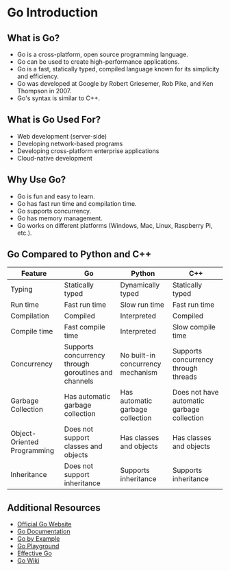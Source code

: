 # Go Introduction

## What is Go?
- Go is a cross-platform, open source programming language.
- Go can be used to create high-performance applications.
- Go is a fast, statically typed, compiled language known for its simplicity and efficiency.
- Go was developed at Google by Robert Griesemer, Rob Pike, and Ken Thompson in 2007.
- Go's syntax is similar to C++.

## What is Go Used For?
- Web development (server-side)
- Developing network-based programs
- Developing cross-platform enterprise applications
- Cloud-native development

## Why Use Go?
- Go is fun and easy to learn.
- Go has fast run time and compilation time.
- Go supports concurrency.
- Go has memory management.
- Go works on different platforms (Windows, Mac, Linux, Raspberry Pi, etc.).

## Go Compared to Python and C++
| Feature                        | Go                                  | Python                             | C++                                  |
|--------------------------------|-------------------------------------|------------------------------------|--------------------------------------|
| Typing                         | Statically typed                    | Dynamically typed                  | Statically typed                     |
| Run time                       | Fast run time                       | Slow run time                      | Fast run time                        |
| Compilation                    | Compiled                            | Interpreted                        | Compiled                             |
| Compile time                   | Fast compile time                   | Interpreted                        | Slow compile time                    |
| Concurrency                    | Supports concurrency through goroutines and channels | No built-in concurrency mechanism | Supports concurrency through threads |
| Garbage Collection             | Has automatic garbage collection    | Has automatic garbage collection   | Does not have automatic garbage collection |
| Object-Oriented Programming    | Does not support classes and objects | Has classes and objects            | Has classes and objects              |
| Inheritance                    | Does not support inheritance        | Supports inheritance               | Supports inheritance                 |

## Additional Resources
- [Official Go Website](https://golang.org/)
- [Go Documentation](https://golang.org/doc/)
- [Go by Example](https://gobyexample.com/)
- [Go Playground](https://play.golang.org/)
- [Effective Go](https://golang.org/doc/effective_go.html)
- [Go Wiki](https://github.com/golang/go/wiki)